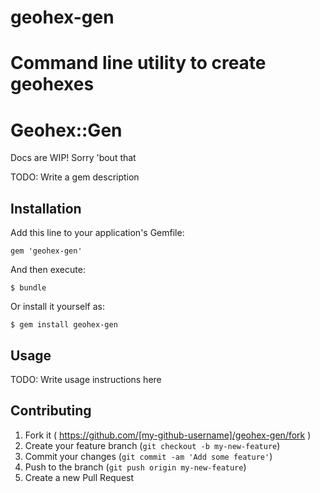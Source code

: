 geohex-gen
==========

Command line utility to create geohexes
=======
# Geohex::Gen

Docs are WIP!  Sorry 'bout that

TODO: Write a gem description

## Installation

Add this line to your application's Gemfile:

    gem 'geohex-gen'

And then execute:

    $ bundle

Or install it yourself as:

    $ gem install geohex-gen

## Usage

TODO: Write usage instructions here

## Contributing

1. Fork it ( https://github.com/[my-github-username]/geohex-gen/fork )
2. Create your feature branch (`git checkout -b my-new-feature`)
3. Commit your changes (`git commit -am 'Add some feature'`)
4. Push to the branch (`git push origin my-new-feature`)
5. Create a new Pull Request
